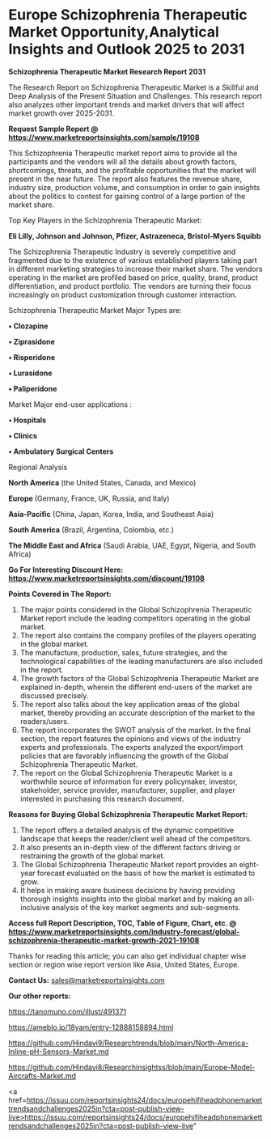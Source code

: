 # Europe Schizophrenia Therapeutic Market Opportunity,Analytical Insights and Outlook 2025 to 2031

<strong>Schizophrenia Therapeutic Market Research Report 2031</strong>

The Research Report on Schizophrenia Therapeutic Market is a Skillful and Deep Analysis of the Present Situation and Challenges. This research report also analyzes other important trends and market drivers that will affect market growth over 2025-2031.

<strong>Request Sample Report @ <a href=https://www.marketreportsinsights.com/sample/19108>https://www.marketreportsinsights.com/sample/19108</a></strong>

This Schizophrenia Therapeutic market report aims to provide all the participants and the vendors will all the details about growth factors, shortcomings, threats, and the profitable opportunities that the market will present in the near future. The report also features the revenue share, industry size, production volume, and consumption in order to gain insights about the politics to contest for gaining control of a large portion of the market share.

Top Key Players in the Schizophrenia Therapeutic Market:

<strong>Eli Lilly, Johnson and Johnson, Pfizer, Astrazeneca, Bristol-Myers Squibb</strong>

The Schizophrenia Therapeutic Industry is severely competitive and fragmented due to the existence of various established players taking part in different marketing strategies to increase their market share. The vendors operating in the market are profiled based on price, quality, brand, product differentiation, and product portfolio. The vendors are turning their focus increasingly on product customization through customer interaction.

Schizophrenia Therapeutic Market Major Types are:

<strong>• Clozapine

• Ziprasidone

• Risperidone

• Lurasidone

• Paliperidone</strong>

Market Major end-user applications :

<strong>• Hospitals

• Clinics

• Ambulatory Surgical Centers</strong>

Regional Analysis

</u><strong><b>North America</b></strong> (the United States, Canada, and Mexico)

<strong><b>Europe </b></strong>(Germany, France, UK, Russia, and Italy)

<strong><b>Asia-Pacific</b></strong> (China, Japan, Korea, India, and Southeast Asia)

<strong><b>South America</b></strong> (Brazil, Argentina, Colombia, etc.)

<strong><b>The Middle East and Africa</b></strong> (Saudi Arabia, UAE, Egypt, Nigeria, and South Africa)

<strong>Go For Interesting Discount Here: <a href=https://www.marketreportsinsights.com/discount/19108>https://www.marketreportsinsights.com/discount/19108</a></strong>

<strong>Points Covered in The Report:</strong>
<ol>
  <li>The major points considered in the Global Schizophrenia Therapeutic Market report include the leading competitors operating in the global market.</li>
  <li>The report also contains the company profiles of the players operating in the global market.</li>
  <li>The manufacture, production, sales, future strategies, and the technological capabilities of the leading manufacturers are also included in the report.</li>
  <li>The growth factors of the Global Schizophrenia Therapeutic Market are explained in-depth, wherein the different end-users of the market are discussed precisely.</li>
  <li>The report also talks about the key application areas of the global market, thereby providing an accurate description of the market to the readers/users.</li>
  <li>The report incorporates the SWOT analysis of the market. In the final section, the report features the opinions and views of the industry experts and professionals. The experts analyzed the export/import policies that are favorably influencing the growth of the Global Schizophrenia Therapeutic Market.</li>
  <li>The report on the Global Schizophrenia Therapeutic Market is a worthwhile source of information for every policymaker, investor, stakeholder, service provider, manufacturer, supplier, and player interested in purchasing this research document.</li>
</ol>
<strong>Reasons for Buying Global Schizophrenia Therapeutic Market Report:</strong>

<ol>
  <li>The report offers a detailed analysis of the dynamic competitive landscape that keeps the reader/client well ahead of the competitors.</li>
  <li>It also presents an in-depth view of the different factors driving or restraining the growth of the global market.</li>
  <li>The Global Schizophrenia Therapeutic Market report provides an eight-year forecast evaluated on the basis of how the market is estimated to grow.</li>
  <li>It helps in making aware business decisions by having providing thorough insights insights into the global market and by making an all-inclusive analysis of the key market segments and sub-segments.</li>
</ol>
<strong>Access full Report Description, TOC, Table of Figure, Chart, etc. @ <a href=https://www.marketreportsinsights.com/industry-forecast/global-schizophrenia-therapeutic-market-growth-2021-19108>https://www.marketreportsinsights.com/industry-forecast/global-schizophrenia-therapeutic-market-growth-2021-19108</a></strong>


Thanks for reading this article; you can also get individual chapter wise section or region wise report version like Asia, United States, Europe.

<strong>Contact Us:</strong>
sales@marketreportsinsights.com

<strong>Our other reports:</strong>

<a href=https://tanomuno.com/illust/491371>https://tanomuno.com/illust/491371</a>

<a href=https://ameblo.jp/18yam/entry-12888158894.html>https://ameblo.jp/18yam/entry-12888158894.html</a>

<a href=https://github.com/Hindavi9/Researchtrends/blob/main/North-America-Inline-pH-Sensors-Market.md>https://github.com/Hindavi9/Researchtrends/blob/main/North-America-Inline-pH-Sensors-Market.md</a>

<a href=https://github.com/Hindavi8/Researchinsightss/blob/main/Europe-Model-Aircrafts-Market.md>https://github.com/Hindavi8/Researchinsightss/blob/main/Europe-Model-Aircrafts-Market.md</a>

<a href=https://issuu.com/reportsinsights24/docs/europehifiheadphonemarkettrendsandchallenges2025in?cta=post-publish-view-live>https://issuu.com/reportsinsights24/docs/europehifiheadphonemarkettrendsandchallenges2025in?cta=post-publish-view-live</a>"
